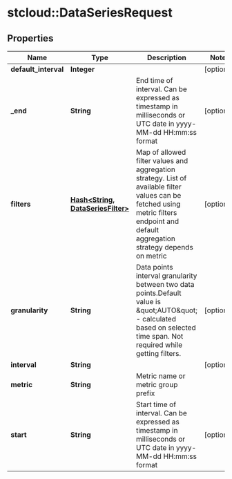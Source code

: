 # stcloud::DataSeriesRequest

## Properties
Name | Type | Description | Notes
------------ | ------------- | ------------- | -------------
**default_interval** | **Integer** |  | [optional] 
**_end** | **String** | End time of interval. Can be expressed as timestamp in milliseconds or UTC date in yyyy-MM-dd HH:mm:ss format | [optional] 
**filters** | [**Hash&lt;String, DataSeriesFilter&gt;**](DataSeriesFilter.md) | Map of allowed filter values and aggregation strategy. List of available filter values can be fetched using metric filters endpoint and default aggregation strategy depends on metric | [optional] 
**granularity** | **String** | Data points interval granularity between two data points.Default value is \&quot;AUTO\&quot; - calculated based on selected time span. Not required while getting filters. | [optional] 
**interval** | **String** |  | [optional] 
**metric** | **String** | Metric name or metric group prefix | 
**start** | **String** | Start time of interval. Can be expressed as timestamp in milliseconds or UTC date in yyyy-MM-dd HH:mm:ss format | [optional] 


